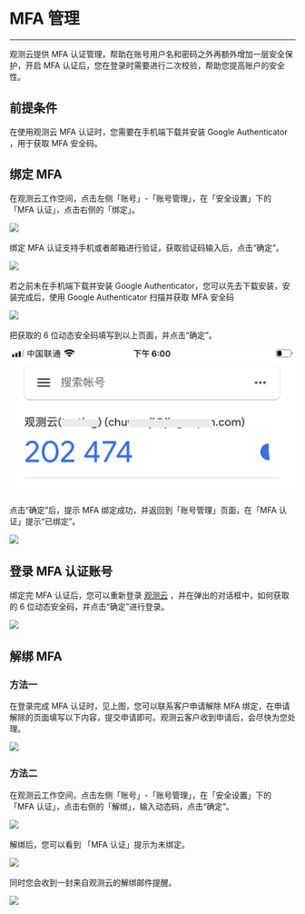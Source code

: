 # MFA 管理
---

观测云提供 MFA 认证管理，帮助在账号用户名和密码之外再额外增加一层安全保护，开启 MFA 认证后，您在登录时需要进行二次校验，帮助您提高账户的安全性。

## 前提条件

在使用观测云 MFA 认证时，您需要在手机端下载并安装 Google Authenticator ，用于获取 MFA 安全码。


## 绑定 MFA

在观测云工作空间，点击左侧「账号」-「账号管理」，在「安全设置」下的「MFA 认证」，点击右侧的「绑定」。

![](img/1.mfa_1.png)

绑定 MFA 认证支持手机或者邮箱进行验证，获取验证码输入后，点击“确定”。





![](img/1.mfa_2.png)

若之前未在手机端下载并安装 Google Authenticator，您可以先去下载安装，安装完成后，使用 Google Authenticator 扫描并获取 MFA 安全码

![](img/1.mfa_4.1.png)

把获取的 6 位动态安全码填写到以上页面，并点击“确定”。

![](img/1.mfa_11.PNG)

点击“确定”后，提示 MFA 绑定成功，并返回到「账号管理」页面，在「MFA 认证」提示“已绑定”。

![](img/1.mfa_5.png)



## 登录 MFA 认证账号

绑定完 MFA 认证后，您可以重新登录 [观测云](https://www.guance.com/) ，并在弹出的对话框中，如何获取的 6 位动态安全码，并点击“确定”进行登录。

![](img/1.mfa_6.png)



## 解绑 MFA

### 方法一

在登录完成 MFA 认证时，见上图，您可以联系客户申请解除 MFA 绑定，在申请解除的页面填写以下内容，提交申请即可。观测云客户收到申请后，会尽快为您处理。

![](img/1.mfa_7.png)



### 方法二

在观测云工作空间，点击左侧「账号」-「账号管理」，在「安全设置」下的「MFA 认证」，点击右侧的「解绑」，输入动态码，点击“确定”。

![](img/1.mfa_8.png)



解绑后，您可以看到 「MFA 认证」提示为未绑定。

![](img/1.mfa_9.png)



同时您会收到一封来自观测云的解绑邮件提醒。

![](img/1.mfa_10.png)





